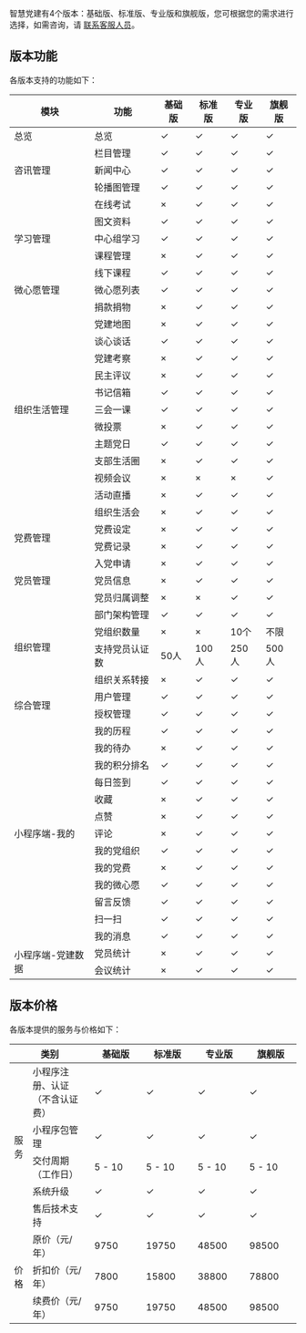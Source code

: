 智慧党建有4个版本：基础版、标准版、专业版和旗舰版，您可根据您的需求进行选择，如需咨询，请 [联系客服人员](https://cloud.tencent.com/about/connect)。

## 版本功能
各版本支持的功能如下：
<table>
<thead>
<tr>
<th>模块</th>
<th>功能</th>
<th>基础版</th>
<th>标准版</th>
<th>专业版</th>
<th>旗舰版</th>
</tr>
</thead>
<tbody>
<tr>
<td>总览</td>
<td>总览</td>
<td>&#10003;</td>
<td>&#10003;</td>
<td>&#10003;</td>
<td>&#10003;</td>
</tr>
<tr>
<td rowspan="3">咨讯管理</td>
<td>栏目管理</td>
<td>&#10003;</td>
<td>&#10003;</td>
<td>&#10003;</td>
<td>&#10003;</td>
</tr>
<tr>
<td>新闻中心</td>
<td>&#10003;</td>
<td>&#10003;</td>
<td>&#10003;</td>
<td>&#10003;</td>
</tr>
<tr>
<td>轮播图管理</td>
<td>&#10003;</td>
<td>&#10003;</td>
<td>&#10003;</td>
<td>&#10003;</td>
</tr>
<tr>
<td rowspan="5">学习管理</td>
<td>在线考试</td>
<td>×</td>
<td>&#10003;</td>
<td>&#10003;</td>
<td>&#10003;</td>
</tr>
<tr>
<td>图文资料</td>
<td>&#10003;</td>
<td>&#10003;</td>
<td>&#10003;</td>
<td>&#10003;</td>
</tr>
<tr>
<td>中心组学习</td>
<td>&#10003;</td>
<td>&#10003;</td>
<td>&#10003;</td>
<td>&#10003;</td>
</tr>
<tr>
<td>课程管理</td>
<td>×</td>
<td>&#10003;</td>
<td>&#10003;</td>
<td>&#10003;</td>
</tr>
<tr>
<td>线下课程</td>
<td>&#10003;</td>
<td>&#10003;</td>
<td>&#10003;</td>
<td>&#10003;</td>
</tr>
<tr>
<td >微心愿管理</td>
<td>微心愿列表</td>
<td>&#10003;</td>
<td>&#10003;</td>
<td>&#10003;</td>
<td>&#10003;</td>
</tr>
<tr>
<td rowspan="14">组织生活管理</td>
<tr>
<td>捐款捐物</td>
<td>×</td>
<td>&#10003;</td>
<td>&#10003;</td>
<td>&#10003;</td>
</tr>
<tr>
<td>党建地图</td>
<td>×</td>
<td>&#10003;</td>
<td>&#10003;</td>
<td>&#10003;</td>
</tr>
<tr>
<td>谈心谈话</td>
<td>&#10003;</td>
<td>&#10003;</td>
<td>&#10003;</td>
<td>&#10003;</td>
</tr>
<tr>
<td>党建考察</td>
<td>×</td>
<td>&#10003;</td>
<td>&#10003;</td>
<td>&#10003;</td>
</tr>
<tr>
<td>民主评议</td>
<td>×</td>
<td>&#10003;</td>
<td>&#10003;</td>
<td>&#10003;</td>
</tr>
<tr>
<td>书记信箱</td>
<td>&#10003;</td>
<td>&#10003;</td>
<td>&#10003;</td>
<td>&#10003;</td>
</tr>
<tr>
<td>三会一课</td>
<td>&#10003;</td>
<td>&#10003;</td>
<td>&#10003;</td>
<td>&#10003;</td>
</tr>
<tr>
<td>微投票</td>
<td>×</td>
<td>&#10003;</td>
<td>&#10003;</td>
<td>&#10003;</td>
</tr>
<tr>
<td>主题党日</td>
<td>&#10003;</td>
<td>&#10003;</td>
<td>&#10003;</td>
<td>&#10003;</td>
</tr>
<tr>
<td>支部生活圈</td>
<td>×</td>
<td>&#10003;</td>
<td>&#10003;</td>
<td>&#10003;</td>
</tr>
<tr>
<td>视频会议</td>
<td>×</td>
<td>×</td>
<td>×</td>
<td>&#10003;</td>
</tr>
<tr>
<td>活动直播</td>
<td>×</td>
<td>&#10003;</td>
<td>&#10003;</td>
<td>&#10003;</td>
</tr>
<tr>
<td>组织生活会</td>
<td>×</td>
<td>&#10003;</td>
<td>&#10003;</td>
<td>&#10003;</td>
</tr>
<tr>
<td rowspan="2">党费管理</td>
<td>党费设定</td>
<td>×</td>
<td>&#10003;</td>
<td>&#10003;</td>
<td>&#10003;</td>
</tr>
<tr>
<td>党费记录</td>
<td>×</td>
<td>&#10003;</td>
<td>&#10003;</td>
<td>&#10003;</td>
</tr>
<tr>
<td rowspan="3">党员管理</td>
<td>入党申请</td>
<td>×</td>
<td>&#10003;</td>
<td>&#10003;</td>
<td>&#10003;</td>
</tr>
<tr>
<td>党员信息</td>
<td>×</td>
<td>&#10003;</td>
<td>&#10003;</td>
<td>&#10003;</td>
</tr>
<tr>
<td>党员归属调整</td>
<td>×</td>
<td>×</td>
<td>&#10003;</td>
<td>&#10003;</td>
</tr>
<tr>
<td rowspan="4">组织管理</td>
<td>部门架构管理</td>
<td>&#10003;</td>
<td>&#10003;</td>
<td>&#10003;</td>
<td>&#10003;</td>
</tr>
<tr>
<td>党组织数量</td>
<td>×</td>
<td>×</td>
<td>10个</td>
<td>不限</td>
</tr>
<tr>
<td>支持党员认证数</td>
<td>50人</td>
<td>100人</td>
<td>250人</td>
<td>500人</td>
</tr>
<tr>
<td>组织关系转接</td>
<td>×</td>
<td>&#10003;</td>
<td>&#10003;</td>
<td>&#10003;</td>
</tr>
<tr>
<td rowspan="2">综合管理</td>
<td>用户管理</td>
<td>&#10003;</td>
<td>&#10003;</td>
<td>&#10003;</td>
<td>&#10003;</td>
</tr>
<tr>
<td>授权管理</td>
<td>&#10003;</td>
<td>&#10003;</td>
<td>&#10003;</td>
<td>&#10003;</td>
</tr>
<tr>
<td rowspan="13">小程序端-我的</td>
<td>我的历程</td>
<td>&#10003;</td>
<td>&#10003;</td>
<td>&#10003;</td>
<td>&#10003;</td>
</tr>
<tr>
<td>我的待办</td>
<td>×</td>
<td>&#10003;</td>
<td>&#10003;</td>
<td>&#10003;</td>
</tr>
<tr>
<td>我的积分排名</td>
<td>&#10003;</td>
<td>&#10003;</td>
<td>&#10003;</td>
<td>&#10003;</td>
</tr>
<tr>
<td>每日签到</td>
<td>&#10003;</td>
<td>&#10003;</td>
<td>&#10003;</td>
<td>&#10003;</td>
</tr>
<tr>
<td>收藏</td>
<td>×</td>
<td>&#10003;</td>
<td>&#10003;</td>
<td>&#10003;</td>
</tr>
<tr>
<td>点赞</td>
<td>×</td>
<td>&#10003;</td>
<td>&#10003;</td>
<td>&#10003;</td>
</tr>
<tr>
<td>评论</td>
<td>×</td>
<td>&#10003;</td>
<td>&#10003;</td>
<td>&#10003;</td>
</tr>
<tr>
<td>我的党组织</td>
<td>&#10003;</td>
<td>&#10003;</td>
<td>&#10003;</td>
<td>&#10003;</td>
</tr>
<tr>
<td>我的党费</td>
<td>×</td>
<td>&#10003;</td>
<td>&#10003;</td>
<td>&#10003;</td>
</tr>
<tr>
<td>我的微心愿</td>
<td>&#10003;</td>
<td>&#10003;</td>
<td>&#10003;</td>
<td>&#10003;</td>
</tr>
<tr>
<td>留言反馈</td>
<td>&#10003;</td>
<td>&#10003;</td>
<td>&#10003;</td>
<td>&#10003;</td>
</tr>
<tr>
<td>扫一扫</td>
<td>&#10003;</td>
<td>&#10003;</td>
<td>&#10003;</td>
<td>&#10003;</td>
</tr>
<tr>
<td>我的消息</td>
<td>&#10003;</td>
<td>&#10003;</td>
<td>&#10003;</td>
<td>&#10003;</td>
</tr>
<tr>
<td rowspan="2">小程序端-党建数据</td>
<td>党员统计</td>
<td>×</td>
<td>&#10003;</td>
<td>&#10003;</td>
<td>&#10003;</td>
</tr>
<tr>
<td>会议统计</td>
<td>×</td>
<td>&#10003;</td>
<td>&#10003;</td>
<td>&#10003;</td>
</tr>
</tbody></table>

## 版本价格
各版本提供的服务与价格如下：
<table>
<thead>
<tr>
<th width="28%" colspan="2">类别</th>
<th width="18%">基础版</th>
<th width="18%">标准版</th>
<th width="18%">专业版</th>
<th width="18%">旗舰版</th>
</tr>
</thead>
<tbody>
<tr>
<td rowspan="5" >服务</td>
<td>小程序注册、认证<br>（不含认证费）</td>
<td>&#10003;</td>
<td>&#10003;</td>
<td>&#10003;</td>
<td>&#10003;</td>
</tr>
<tr>
<td>小程序包管理</td>
<td>&#10003;</td>
<td>&#10003;</td>
<td>&#10003;</td>
<td>&#10003;</td>
</tr>
<tr>
<td>交付周期（工作日）</td>
<td>5 - 10</td>
<td>5 - 10</td>
<td>5 - 10</td>
<td>5 - 10</td>
</tr>
<tr>
<td>系统升级</td>
<td>&#10003;</td>
<td>&#10003;</td>
<td>&#10003;</td>
<td>&#10003;</td>
</tr>
<tr>
<td>售后技术支持</td>
<td>&#10003;</td>
<td>&#10003;</td>
<td>&#10003;</td>
<td>&#10003;</td>
</tr>
<tr>
<td rowspan="3" >价格</td>
<td >原价（元/年）</td>
<td>9750</td>
<td>19750</td>
<td>48500</td>
<td>98500</td>
</tr>
<tr>
<td >折扣价（元/年）</td>
<td>7800</td>
<td>15800</td>
<td>38800</td>
<td>78800</td>
</tr>
<tr>
<td >续费价（元/年）</td>
<td>9750</td>
<td>19750</td>
<td>48500</td>
<td>98500</td>
</tr>
</tbody></table>

